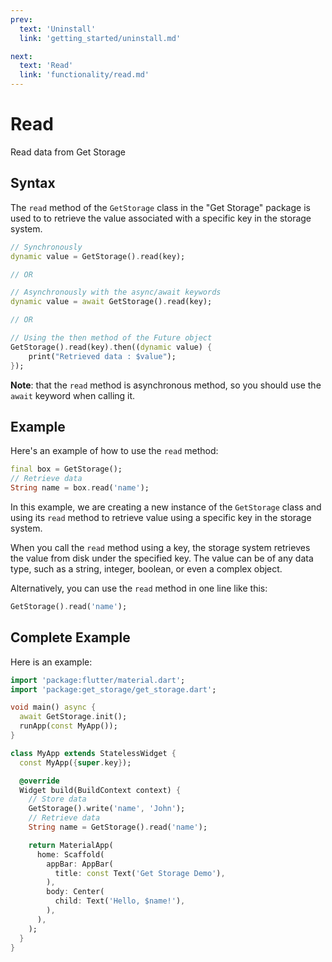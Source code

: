 ```yaml
---
prev:
  text: 'Uninstall'
  link: 'getting_started/uninstall.md'

next:
  text: 'Read'
  link: 'functionality/read.md'
---
```


# Read

Read data from Get Storage

## Syntax

The `read` method of the `GetStorage` class in the "Get Storage" package is used to to retrieve the value associated with a specific key in the storage system.

```dart
// Synchronously
dynamic value = GetStorage().read(key);

// OR

// Asynchronously with the async/await keywords
dynamic value = await GetStorage().read(key);

// OR

// Using the then method of the Future object
GetStorage().read(key).then((dynamic value) {
    print("Retrieved data : $value");
});
```

**Note**: that the `read` method is asynchronous method, so you should use the `await` keyword when calling it.

## Example

Here's an example of how to use the `read` method:

```dart
final box = GetStorage();
// Retrieve data
String name = box.read('name');
```

In this example, we are creating a new instance of the `GetStorage` class and using its `read` method to retrieve value using a specific key in the storage system.

When you call the `read` method using a key, the storage system retrieves the value from disk under the specified key. The value can be of any data type, such as a string, integer, boolean, or even a complex object.

Alternatively, you can use the `read` method in one line like this:

```dart
GetStorage().read('name');
```

## Complete Example

Here is an example:

```dart
import 'package:flutter/material.dart';
import 'package:get_storage/get_storage.dart';

void main() async {
  await GetStorage.init();
  runApp(const MyApp());
}

class MyApp extends StatelessWidget {
  const MyApp({super.key});

  @override
  Widget build(BuildContext context) {
    // Store data
    GetStorage().write('name', 'John');
    // Retrieve data
    String name = GetStorage().read('name');

    return MaterialApp(
      home: Scaffold(
        appBar: AppBar(
          title: const Text('Get Storage Demo'),
        ),
        body: Center(
          child: Text('Hello, $name!'),
        ),
      ),
    );
  }
}
```
